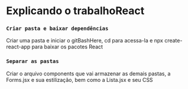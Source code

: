 # Explicando o trabalhoReact


### `Criar pasta e baixar dependências`

Criar uma pasta e iniciar o gitBashHere, cd para acessa-la e 
npx create-react-app para baixar os pacotes React

### `Separar as pastas`
Criar o arquivo components que vai armazenar as demais pastas,
a Forms.jsx e sua estilização, bem como a Lista.jsx e seu CSS
